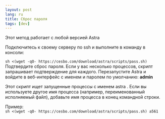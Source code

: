 ```yaml
---
layout: post
lang: ru
title: Сброс пароля
tags: [dev]
---
```


Этот метод работает с любой версией Astra  

Подключитесь к своему серверу по ssh и выполните в команду в консоли:  
<!-- more --> 
`sh <(wget -qO- https://cesbo.com/download/astra/scripts/pass.sh)`  
Подтвердите сброс пароля. Если у вас несколько процессов, скрипт запрашивает подтверждение для каждого. Перезапустите Astra и войдите в веб-интерфейс с именем и паролем по умолчанию: **admin**  

Этот скрипт ищет запущенные процессы с именем astra . Если вы используете другое имя процесса (например, переименованный исполняемый файл), добавьте имя процесса в конец командной строки.   

Пример:  
`sh <(wget -qO- https://cesbo.com/download/astra/scripts/pass.sh) a561`

